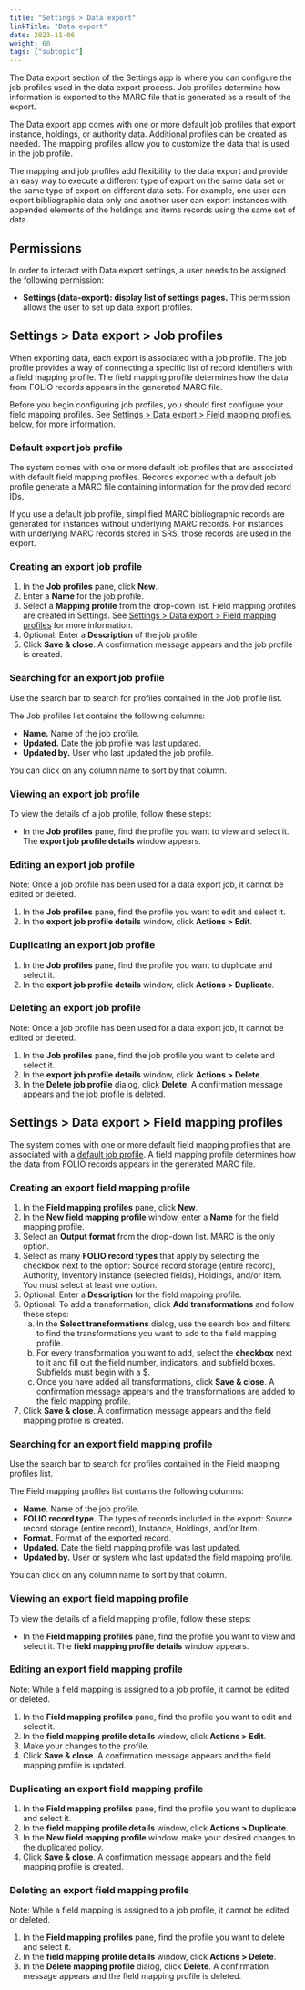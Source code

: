 ```yaml
---
title: "Settings > Data export"
linkTitle: "Data export"
date: 2023-11-06
weight: 60
tags: ["subtopic"]   
---
```


The Data export section of the Settings app is where you can configure the job profiles used in the data export process. Job profiles determine how information is exported to the MARC file that is generated as a result of the export.

The Data export app comes with one or more default job profiles that export instance, holdings, or authority data. Additional profiles can be created as needed. The mapping profiles allow you to customize the data that is used in the job profile.

The mapping and job profiles add flexibility to the data export and provide an easy way to execute a different type of export on the same data set or the same type of export on different data sets.  For example, one user can export bibliographic data only and another user can export instances with appended elements of the holdings and items records using the same set of data.

## Permissions

In order to interact with Data export settings, a user needs to be assigned the following permission:

-   **Settings (data-export): display list of settings pages.** This permission allows the user to set up data export profiles.

## Settings \> Data export \> Job profiles

When exporting data, each export is associated with a job profile. The job profile provides a way of connecting a specific list of record identifiers with a field mapping profile. The field mapping profile determines how the data from FOLIO records appears in the generated MARC file.

Before you begin configuring job profiles, you should first configure your field mapping profiles. See [Settings \> Data export \> Field mapping profiles](#settings--data-export--field-mapping-profiles), below, for more information.

### Default export job profile

The system comes with one or more default job profiles that are associated with default field mapping profiles. Records exported with a default job profile generate a MARC file containing information for the provided record IDs. 

If you use a default job profile, simplified MARC bibliographic records are generated for instances without underlying MARC records. For instances with underlying MARC records stored in SRS, those records are used in the export.

### Creating an export job profile

1.  In the **Job profiles** pane, click **New**.
2.  Enter a **Name** for the job profile.
3.  Select a **Mapping profile** from the drop-down list. Field mapping profiles are created in Settings. See [Settings \> Data export \> Field mapping profiles](#settings--data-export--field-mapping-profiles) for more information.
4.  Optional: Enter a **Description** of the job profile.
5.  Click **Save & close**. A confirmation message appears and the job profile is created.

### Searching for an export job profile

Use the search bar to search for profiles contained in the Job profile list. 

The Job profiles list contains the following columns:

-   **Name.** Name of the job profile.
-   **Updated.** Date the job profile was last updated.
-   **Updated by.** User who last updated the job profile.

You can click on any column name to sort by that column.

### Viewing an export job profile

To view the details of a job profile, follow these steps:

-   In the **Job profiles** pane, find the profile you want to view and select it. The **export job profile details** window appears.

### Editing an export job profile

Note: Once a job profile has been used for a data export job, it cannot be edited or deleted.

1.  In the **Job profiles** pane, find the profile you want to edit and select it.
2.  In the **export job profile details** window, click **Actions \> Edit**.

### Duplicating an export job profile

1.  In the **Job profiles** pane, find the profile you want to duplicate and select it.
2.  In the **export job profile details** window, click **Actions \> Duplicate**.

### Deleting an export job profile

Note: Once a job profile has been used for a data export job, it cannot be edited or deleted.

1.  In the **Job profiles** pane, find the job profile you want to delete and select it.
2.  In the **export job profile details** window, click **Actions \> Delete**.
3.  In the **Delete job profile** dialog, click **Delete**. A confirmation message appears and the job profile is deleted.

## Settings \> Data export \> Field mapping profiles

The system comes with one or more default field mapping profiles that are associated with a [default job profile](#default-export-job-profile). A field mapping profile determines how the data from FOLIO records appears in the generated MARC file.

### Creating an export field mapping profile

1.  In the **Field mapping profiles** pane, click **New**.
2.  In the **New field mapping profile** window, enter a **Name** for the field mapping profile.
3.  Select an **Output format** from the drop-down list. MARC is the only option.
4.  Select as many **FOLIO record types** that apply by selecting the checkbox next to the option: Source record storage (entire record), Authority, Inventory instance (selected fields), Holdings, and/or Item. You must select at least one option.
5.  Optional: Enter a **Description** for the field mapping profile.
6.  Optional: To add a transformation, click **Add transformations** and follow these steps:
    <ol type="a">
      <li>In the <strong>Select transformations</strong> dialog, use the search box and filters to find the transformations you want to add to the field mapping profile.</li>
      <li>For every transformation you want to add, select the <strong>checkbox</strong> next to it and fill out the field number, indicators, and subfield boxes. Subfields must begin with a $.</li>
      <li>Once you have added all transformations, click <strong>Save & close</strong>. A confirmation message appears and the transformations are added to the field mapping profile.</li>
    </ol>
7.  Click **Save & close**. A confirmation message appears and the field mapping profile is created.

### Searching for an export field mapping profile

Use the search bar to search for profiles contained in the Field mapping profiles list. 

The Field mapping profiles list contains the following columns:

-   **Name.** Name of the job profile.
-   **FOLIO record type.** The types of records included in the export: Source record storage (entire record), Instance, Holdings, and/or Item.
-   **Format.** Format of the exported record.
-   **Updated.** Date the field mapping profile was last updated.
-   **Updated by.** User or system who last updated the field mapping profile.

You can click on any column name to sort by that column.

### Viewing an export field mapping profile

To view the details of a field mapping profile, follow these steps:

-   In the **Field mapping profiles** pane, find the profile you want to view and select it. The **field mapping profile details** window appears.

### Editing an export field mapping profile

Note: While a field mapping is assigned to a job profile, it cannot be edited or deleted.

1.  In the **Field mapping profiles** pane, find the profile you want to edit and select it.
2.  In the **field mapping profile details** window, click **Actions \> Edit**.
3.  Make your changes to the profile.
4.  Click **Save & close**. A confirmation message appears and the field mapping profile is updated.

### Duplicating an export field mapping profile

1.  In the **Field mapping profiles** pane, find the profile you want to duplicate and select it.
2.  In the **field mapping profile details** window, click **Actions \> Duplicate**.
3.  In the **New field mapping profile** window, make your desired changes to the duplicated policy.
4.  Click **Save & close**. A confirmation message appears and the field mapping profile is created.

### Deleting an export field mapping profile

Note: While a field mapping is assigned to a job profile, it cannot be edited or deleted.

1.  In the **Field mapping profiles** pane, find the profile you want to delete and select it.
2.  In the **field mapping profile details** window, click **Actions \> Delete**.
3.  In the **Delete mapping profile** dialog, click **Delete**. A confirmation message appears and the field mapping profile is deleted.

